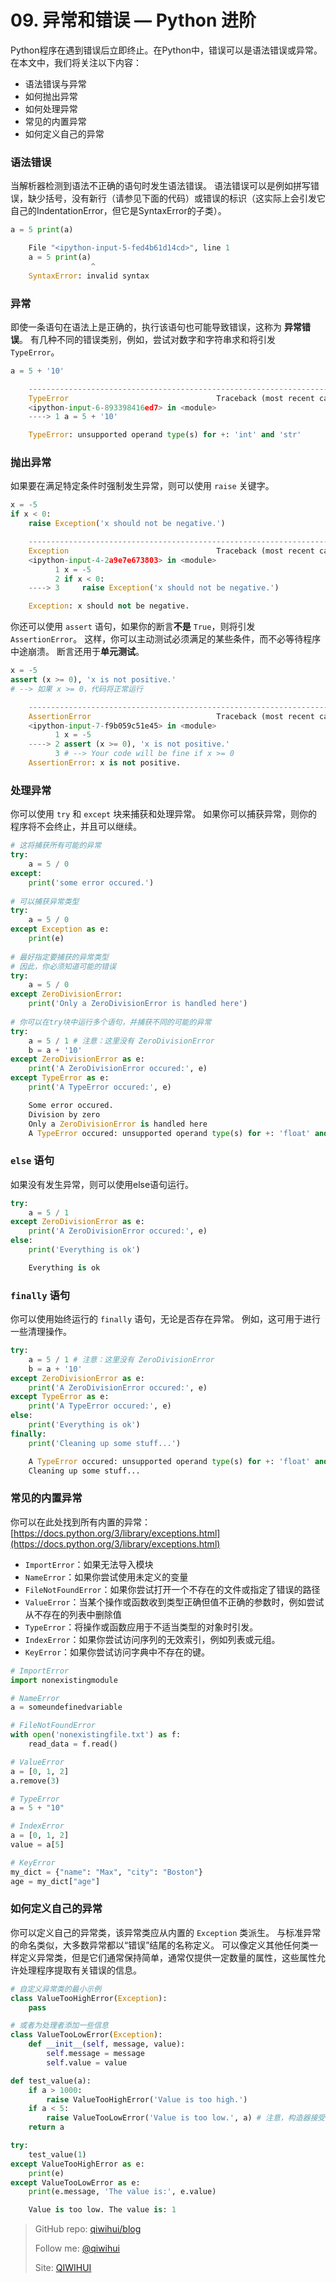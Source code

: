 # 09. 异常和错误 — Python 进阶

Python程序在遇到错误后立即终止。在Python中，错误可以是语法错误或异常。 在本文中，我们将关注以下内容：

- 语法错误与异常
- 如何抛出异常
- 如何处理异常
- 常见的内置异常
- 如何定义自己的异常

<!--more-->

### 语法错误

当解析器检测到语法不正确的语句时发生语法错误。 语法错误可以是例如拼写错误，缺少括号，没有新行（请参见下面的代码）或错误的标识（这实际上会引发它自己的IndentationError，但它是SyntaxError的子类）。

```python
a = 5 print(a)
```

```python
    File "<ipython-input-5-fed4b61d14cd>", line 1
    a = 5 print(a)
                  ^
    SyntaxError: invalid syntax
```

### 异常

即使一条语句在语法上是正确的，执行该语句也可能导致错误，这称为 **异常错误**。 有几种不同的错误类别，例如，尝试对数字和字符串求和将引发 `TypeError`。

```python
a = 5 + '10'
```

```python
    ---------------------------------------------------------------------------
    TypeError                                 Traceback (most recent call last)
    <ipython-input-6-893398416ed7> in <module>
    ----> 1 a = 5 + '10'

    TypeError: unsupported operand type(s) for +: 'int' and 'str'
```

### 抛出异常

如果要在满足特定条件时强制发生异常，则可以使用 `raise` 关键字。

```python
x = -5
if x < 0:
    raise Exception('x should not be negative.')
```

```python
    ---------------------------------------------------------------------------
    Exception                                 Traceback (most recent call last)
    <ipython-input-4-2a9e7e673803> in <module>
          1 x = -5
          2 if x < 0:
    ----> 3     raise Exception('x should not be negative.')

    Exception: x should not be negative.
```

你还可以使用 `assert` 语句，如果你的断言**不是** `True`，则将引发 `AssertionError`。 这样，你可以主动测试必须满足的某些条件，而不必等待程序中途崩溃。 断言还用于**单元测试**。

```python
x = -5
assert (x >= 0), 'x is not positive.'
# --> 如果 x >= 0，代码将正常运行
```

```python
    ---------------------------------------------------------------------------
    AssertionError                            Traceback (most recent call last)
    <ipython-input-7-f9b059c51e45> in <module>
          1 x = -5
    ----> 2 assert (x >= 0), 'x is not positive.'
          3 # --> Your code will be fine if x >= 0
    AssertionError: x is not positive.
```

### 处理异常

你可以使用 `try` 和 `except` 块来捕获和处理异常。 如果你可以捕获异常，则你的程序将不会终止，并且可以继续。

```python
# 这将捕获所有可能的异常
try:
    a = 5 / 0
except:
    print('some error occured.')
    
# 可以捕获异常类型
try:
    a = 5 / 0
except Exception as e:
    print(e)
    
# 最好指定要捕获的异常类型
# 因此，你必须知道可能的错误
try:
    a = 5 / 0
except ZeroDivisionError:
    print('Only a ZeroDivisionError is handled here')
    
# 你可以在try块中运行多个语句，并捕获不同的可能的异常
try:
    a = 5 / 1 # 注意：这里没有 ZeroDivisionError
    b = a + '10'
except ZeroDivisionError as e:
    print('A ZeroDivisionError occured:', e)
except TypeError as e:
    print('A TypeError occured:', e)
```

```python
    Some error occured.
    Division by zero
    Only a ZeroDivisionError is handled here
    A TypeError occured: unsupported operand type(s) for +: 'float' and 'str'
```

### `else` 语句

如果没有发生异常，则可以使用else语句运行。

```python
try:
    a = 5 / 1
except ZeroDivisionError as e:
    print('A ZeroDivisionError occured:', e)
else:
    print('Everything is ok')
```

```python
    Everything is ok
```

### `finally` 语句

你可以使用始终运行的 `finally` 语句，无论是否存在异常。 例如，这可用于进行一些清理操作。

```python
try:
    a = 5 / 1 # 注意：这里没有 ZeroDivisionError
    b = a + '10'
except ZeroDivisionError as e:
    print('A ZeroDivisionError occured:', e)
except TypeError as e:
    print('A TypeError occured:', e)
else:
    print('Everything is ok')
finally:
    print('Cleaning up some stuff...')
```

```python
    A TypeError occured: unsupported operand type(s) for +: 'float' and 'str'
    Cleaning up some stuff...
```

### 常见的内置异常

你可以在此处找到所有内置的异常：[https://docs.python.org/3/library/exceptions.html](https://docs.python.org/3/library/exceptions.html)

- `ImportError`：如果无法导入模块
- `NameError`：如果你尝试使用未定义的变量
- `FileNotFoundError`：如果你尝试打开一个不存在的文件或指定了错误的路径
- `ValueError`：当某个操作或函数收到类型正确但值不正确的参数时，例如尝试从不存在的列表中删除值
- `TypeError`：将操作或函数应用于不适当类型的对象时引发。
- `IndexError`：如果你尝试访问序列的无效索引，例如列表或元组。
- `KeyError`：如果你尝试访问字典中不存在的键。

```python
# ImportError
import nonexistingmodule

# NameError
a = someundefinedvariable

# FileNotFoundError
with open('nonexistingfile.txt') as f:
    read_data = f.read()

# ValueError
a = [0, 1, 2]
a.remove(3)

# TypeError
a = 5 + "10"

# IndexError
a = [0, 1, 2]
value = a[5]

# KeyError
my_dict = {"name": "Max", "city": "Boston"}
age = my_dict["age"]
```

### 如何定义自己的异常

你可以定义自己的异常类，该异常类应从内置的 `Exception` 类派生。 与标准异常的命名类似，大多数异常都以“错误”结尾的名称定义。 可以像定义其他任何类一样定义异常类，但是它们通常保持简单，通常仅提供一定数量的属性，这些属性允许处理程序提取有关错误的信息。

```python
# 自定义异常类的最小示例
class ValueTooHighError(Exception):
    pass

# 或者为处理者添加一些信息
class ValueTooLowError(Exception):
    def __init__(self, message, value):
        self.message = message
        self.value = value

def test_value(a):
    if a > 1000:
        raise ValueTooHighError('Value is too high.')
    if a < 5:
        raise ValueTooLowError('Value is too low.', a) # 注意，构造器接受两个参数
    return a

try:
    test_value(1)
except ValueTooHighError as e:
    print(e)
except ValueTooLowError as e:
    print(e.message, 'The value is:', e.value)
```

```python
    Value is too low. The value is: 1
```

> GitHub repo: [qiwihui/blog](https://github.com/qiwihui/blog)
>
> Follow me: [@qiwihui](https://github.com/qiwihui)
>
> Site: [QIWIHUI](https://qiwihui.com)

